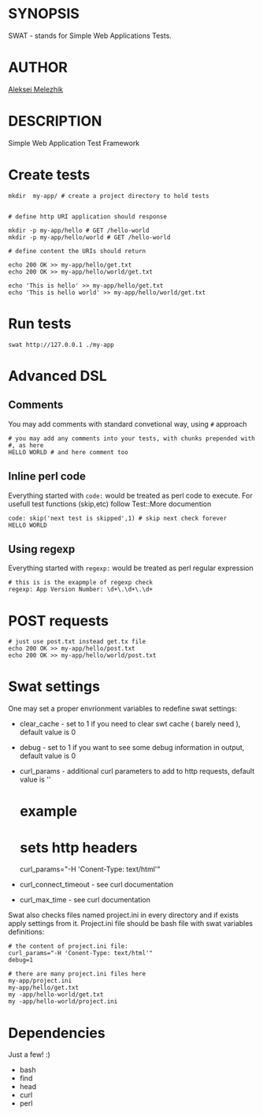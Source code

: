 # SYNOPSIS
SWAT - stands for  Simple Web Applications Tests.

# AUTHOR
[Aleksei Melezhik](mailto:melezhik@gmail.com)


# DESCRIPTION

Simple Web Application Test Framework

# Create tests

    mkdir  my-app/ # create a project directory to hold tests


    # define http URI application should response

    mkdir -p my-app/hello # GET /hello-world 
    mkdir -p my-app/hello/world # GET /hello-world 

    # define content the URIs should return

    echo 200 OK >> my-app/hello/get.txt
    echo 200 OK >> my-app/hello/world/get.txt

    echo 'This is hello' >> my-app/hello/get.txt
    echo 'This is hello world' >> my-app/hello/world/get.txt

# Run tests

    swat http://127.0.0.1 ./my-app 

# Advanced DSL

## Comments
You may add comments with standard convetional way, using `#` approach

    # you may add any comments into your tests, with chunks prepended with #, as here
    HELLO WORLD # and here comment too

## Inline perl code

Everything started with `code:` would be treated as perl code to execute. For usefull test functions (skip,etc) follow Test::More documention

    code: skip('next test is skipped',1) # skip next check forever
    HELLO WORLD

## Using regexp

Everything started with `regexp:` would be treated as perl regular expression


    # this is is the exapmple of regexp check
    regexp: App Version Number: \d+\.\d+\.\d+
    
# POST requests

    # just use post.txt instead get.tx file
    echo 200 OK >> my-app/hello/post.txt
    echo 200 OK >> my-app/hello/world/post.txt


# Swat settings

One may set a proper envrionment variables to redefine swat settings:

- clear_cache - set to 1 if you need to clear swt cache ( barely need ), default value is 0

- debug - set to 1 if you want to see some debug information in output, default value is 0

- curl_params - additional curl parameters to add to http requests, default value is ''

    # example
    # sets http headers
    curl_params="-H 'Conent-Type: text/html'"

- curl_connect_timeout - see curl documentation
- curl_max_time - see curl documentation

Swat  also checks files named project.ini in every directory and if exists apply settings from it.
Project.ini file should be bash file with swat variables definitions:

    # the content of project.ini file:
    curl_params="-H 'Conent-Type: text/html'"
    debug=1

    # there are many project.ini files here
    my-app/project.ini
    my-app/hello/get.txt
    my -app/hello-world/get.txt
    my -app/hello-world/project.ini


# Dependencies
Just a few! :)
- bash
- find
- head
- curl
- perl
